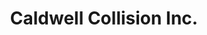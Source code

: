 ---
title: "Caldwell Collision Inc."
url: /granite-falls/caldwell-collision-inc/
shop: Autowerkstatt
---